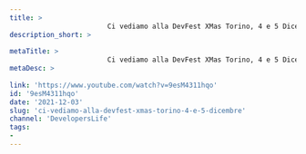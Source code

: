 ```yaml
---
title: > 
                        Ci vediamo alla DevFest XMas Torino, 4 e 5 Dicembre
description_short: > 
                        
metaTitle: > 
                        Ci vediamo alla DevFest XMas Torino, 4 e 5 Dicembre
metaDesc: > 
                        
link: 'https://www.youtube.com/watch?v=9esM4311hqo'
id: '9esM4311hqo'
date: '2021-12-03'
slug: 'ci-vediamo-alla-devfest-xmas-torino-4-e-5-dicembre'
channel: 'DevelopersLife'
tags: 
- 
---
```

